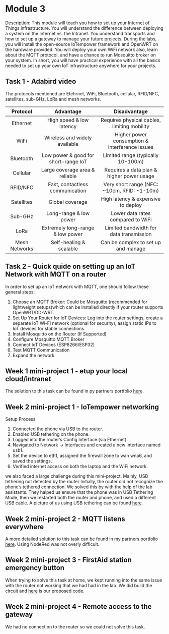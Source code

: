 # Module 3

Description: This module will teach you how to set up your Internet of Things infrastructure. You will understand the difference between deploying a system on the Internet vs. the Intranet. You understand transports and how to set up a gateway to manage your future projects. During the labs, you will install the open-source IoTempower framework and OpenWRT on the hardware provided.  You will deploy your own WiFi network also, learn about the MQTT protocol, and have a chance to run Mosquitto broker on your system. In short, you will have practical experience with all the basics needed to set up your own IoT infrastructure anywhere for your projects.

## Task 1 - Adabird video 
The protocols mentioned are Etehrnet, WiFi, Bluetooth, cellular, RFID/NFC, satellites, sub-GHz, LoRa and mesh networks.

| Protocol | Advantage | Disadvantage |
| :---: | :---: | :---:|
| Ethernet | High speed & low latency |	Requires physical cables, limiting mobility |
WiFi |	Wireless and widely available |	Higher power consumption & interference issues |
Bluetooth |	Low power & good for short-range IoT |	Limited range (typically 10-100m) |
Cellular |	Large coverage area & reliable |	Requires a data plan & higher power usage |
RFID/NFC |	Fast, contactless communication	| Very short range (NFC: ~10cm, RFID: ~1-10m) |
Satellites |	Global coverage |	High latency & expensive to deploy |
Sub-GHz |	Long-range & low power |	Lower data rates compared to WiFi |
LoRa |	Extremely long-range & low power |	Limited bandwidth for data transmission |
Mesh Networks |	Self-healing & scalable |	Can be complex to set up and manage |

## Task 2 - Quick quide on setting up an IoT Network with MQTT on a router
In order to set up an IoT network with MQTT, one should follow these general steps:
 1. Choose an MQTT Broker: Could be Mosquitto (recommended for lightweight setups)which can be installed directly if your router supports OpenWRT/DD-WRT.
 2. Set Up Your Router for IoT Devices: Log into the router settings, create a separate IoT Wi-Fi network (optional for security), assign static IPs to IoT devices for stable connections.
 3. Install Mosquitto on the Router (If Supported)
 4. Configure Mosquitto MQTT Broker
 5. Connect IoT Devices (ESP8266/ESP32)
 6. Test MQTT Communication
 7. Expand the network

## Week 1 mini-project 1 - etup your local cloud/intranet
The solution to this task can be found in py partners portfolio [here](https://github.com/maarekarmenoras/iot-portfolio/tree/main/Module03).

## Week 2 mini-project 1 - IoTempower networking
Setup Process
 1. Connected the phone via USB to the router.
 2. Enabled USB tethering on the phone.
 3. Logged into the router’s Config Interface (via Ethernet).
 4. Navigated to Network → Interfaces and created a new interface named usb1.
 5. Set the device to eth1, assigned the firewall zone to wan wna6, and saved the settings.
 6. Verified internet access on both the laptop and the WiFi network.

we also faced a large challenge during this mini-project. Mainly, USB tethering not detected by the router
Initially, the router did not recognize the phone’s tethered connection. We solved this by with the help of the lab assistants. They halped us ensure that the phone was in USB Tethering Mode, then we restarted both the router and phone, and used a different USB cable. A picture of us using USB tethering can be found [here](https://github.com/maarekarmenoras/iot-portfolio/blob/main/Module03/pictures/usb_tethering.jpg).

## Week 2 mini-project 2 - MQTT listens everywhere
A more detailed solution to this task can be found in my partners portfolio [here](https://github.com/maarekarmenoras/iot-portfolio/tree/main/Module03). Using NodeRed was not overly difficult.

## Week 2 mini-project 3 - FirstAid station emergency button
When trying to solve this task at home, we kept running into the same issue with the router not working that we had had in the lab. We did build the circuit and [here](https://github.com/marleneibrus/iot-portfolio/blob/main/Module03/pictures/emergency.cpp) is our proposed code.

## Week 2 mini-project 4 - Remote access to the gateway
We had no connection to the router so we could not solve this task.
 
